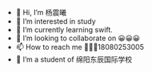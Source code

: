 - 👋 Hi, I’m 杨震曦
- 👀 I’m interested in study
- 🌱 I’m currently learning swift.
- 💞️ I’m looking to collaborate on 😀😀😀
- 📫 How to reach me 📱🇨🇳18080253005
- 🎒 I’m a student of 绵阳东辰国际学校

<!---
Zhenxi-yang/Zhenxi-yang is a ✨ special ✨ repository because its `README.md` (this file) appears on your GitHub profile.
You can click the Preview link to take a look at your changes.
--->
